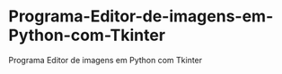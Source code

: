# Programa-Editor-de-imagens-em-Python-com-Tkinter
Programa Editor de imagens em Python com Tkinter
